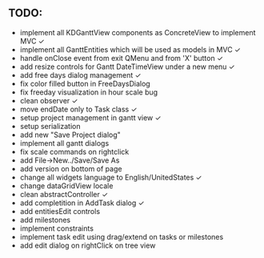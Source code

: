 ﻿## TODO:

 - implement all KDGanttView components as ConcreteView to implement MVC  ✓
 - implement all GanttEntities which will be used as models in MVC ✓
 - handle onClose event from exit QMenu and from 'X' button ✓
 - add resize controls for Gantt DateTimeView under a new menu ✓
 - add free days dialog management ✓
 - fix color filled button in FreeDaysDialog
 - fix freeday visualization in hour scale bug
 - clean observer ✓
 - move endDate only to Task class ✓
 - setup project management in gantt view ✓
 - setup serialization
 - add new "Save Project dialog"
 - implement all gantt dialogs
 - fix scale commands on rightclick
 - add File->New../Save/Save As
 - add version on bottom of page
 - change all widgets language to English/UnitedStates ✓
 - change dataGridView locale
 - clean abstractController ✓
 - add completition in AddTask dialog ✓
 - add entitiesEdit controls
 - add milestones
 - implement constraints
 - implement task edit using drag/extend on tasks or milestones
 - add edit dialog on rightClick on tree view
